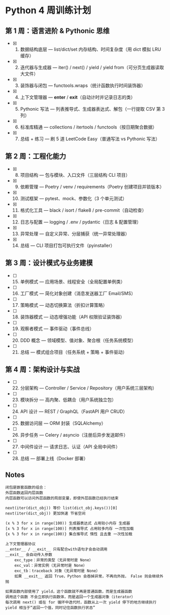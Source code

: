 # Python 4 周训练计划

## 第 1 周：语言进阶 & Pythonic 思维
- [x] 1. 数据结构底层 — list/dict/set 内存结构、时间复杂度（用 dict 模拟 LRU 缓存）
- [x] 2. 迭代器与生成器 — iter() / next() / yield / yield from（可分页生成器读取大文件）
- [x] 3. 装饰器与闭包 — functools.wraps（统计函数执行时间装饰器）
- [x] 4. 上下文管理器 — __enter__ / __exit__（自动计时并记录日志的类）
- [x] 5. Pythonic 写法 — 列表推导式、生成器表达式、解包（一行提取 CSV 第 3 列）
- [x] 6. 标准库精通 — collections / itertools / functools（按日期聚合数据）
- [x] 7. 总结 + 练习 — 刷 5 道 LeetCode Easy（普通写法 vs Pythonic 写法）

## 第 2 周：工程化能力
- [x] 8. 项目结构 — 包与模块、入口文件（三层结构 CLI 项目）
- [x] 9. 依赖管理 — Poetry / venv / requirements（Poetry 创建项目并锁版本）
- [x] 10. 测试框架 — pytest、mock、参数化（3 个单元测试）
- [x] 11. 格式化工具 — black / isort / flake8 / pre-commit（自动检查）
- [x] 12. 日志与配置 — logging / .env / pydantic（日志 & 配置管理）
- [x] 13. 异常处理 — 自定义异常、分层捕获（统一异常处理器）
- [x] 14. 总结 — CLI 项目打包可执行文件（pyinstaller）

## 第 3 周：设计模式与业务建模
- [ ] 15. 单例模式 — 应用场景、线程安全（全局配置单例类）
- [ ] 16. 工厂模式 — 简化对象创建（消息发送器工厂 Email/SMS）
- [ ] 17. 策略模式 — 动态切换算法（折扣计算策略）
- [ ] 18. 装饰器模式 — 动态增强功能（API 权限验证装饰器）
- [ ] 19. 观察者模式 — 事件驱动（事件总线）
- [ ] 20. DDD 概念 — 领域模型、值对象、聚合根（任务系统模型）
- [ ] 21. 总结 — 模式组合项目（任务系统 + 策略 + 事件驱动）

## 第 4 周：架构设计与实战
- [ ] 22. 分层架构 — Controller / Service / Repository（用户系统三层架构）
- [ ] 23. 模块拆分 — 高内聚、低耦合（用户系统独立包）
- [ ] 24. API 设计 — REST / GraphQL（FastAPI 用户 CRUD）
- [ ] 25. 数据访问层 — ORM 封装（SQLAlchemy）
- [ ] 26. 异步任务 — Celery / asyncio（注册后异步发送邮件）
- [ ] 27. 中间件设计 — 请求日志、认证（API 全局中间件）
- [ ] 28. 总结 — 部署上线（Docker 部署）
## Notes
```shell
闭包是嵌套函数的组合：
外层函数返回内层函数
内层函数可以访问外层函数的局部变量，即使外层函数已经执行结束
```

```shell
next(iter(dict_obj)) 等价 list(dict_obj.keys())[0]
next(iter(dict_obj)) 更加快速 节省空间
```

```shell
(x % 3 for x in range(100)) 生成器表达式 占用较小内存 生成器
[x % 3 for x in range(100)] 列表推导式 占用较多内存 一次性加载
{x % 3 for x in range(100)} 集合推导式 惰性 且去重 一次性加载
```

```shell
上下文管理器协议 
__enter__ / __exit__ 只有配合with语句才会自动调用
__exit__ 会自动传入参数 
    exc_type：异常的类型（无异常时是 None）
    exc_val：异常实例（无异常时是 None）
    exc_tb：traceback 对象（无异常时是 None）
    如果 __exit__ 返回 True，Python 会吞掉异常，不再向外抛， False 则会继续外抛
```

```shell
如果函数内部使用了 yield，这个函数就不再是普通函数，而是生成器函数
调用这个函数 不会立即执行函数体，而是返回一个生成器对象（iterator）
每次调用 next() 或在 for 循环中迭代时，函数从上一次 yield 停下的地方继续执行
yield 相当于“返回一个值，同时记住函数执行状态”
```

